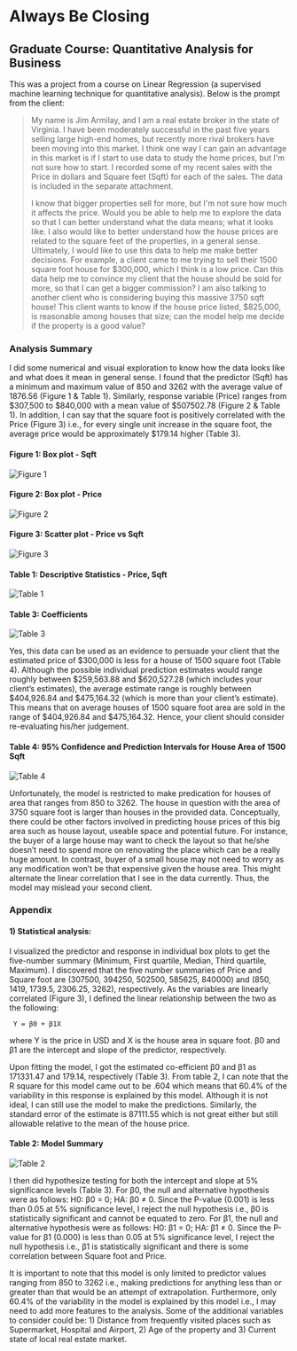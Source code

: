 # Always Be Closing #
## Graduate Course: Quantitative Analysis for Business

This was a project from a course on Linear Regression (a supervised machine learning technique for quantitative analysis). Below is the prompt from the client:

> My name is Jim Armilay, and I am a real estate broker in the state of Virginia. I have been moderately successful in the past five years selling large high-end homes, but recently more rival brokers have been moving into this market. I think one way I can gain an advantage in this market is if I start to use data to study the home prices, but I'm not sure how to start. I recorded some of my recent sales with the Price in dollars and Square feet (Sqft) for each of the sales. The data is included in the separate attachment. 
> 
> I know that bigger properties sell for more, but I'm not sure how much it affects the price. Would you be able to help me to explore the data so that I can better understand what the data means; what it looks like. I also would like to better understand how the house prices are related to the square feet of the properties, in a general sense. Ultimately, I would like to use this data to help me make better decisions. For example, a client came to me trying to sell their 1500 square foot house for $300,000, which I think is a low price. Can this data help me to convince my client that the house should be sold for more, so that I can get a bigger commission? I am also talking to another client who is considering buying this massive 3750 sqft house! This client wants to know if the house price listed, $825,000, is reasonable among houses that size; can the model help me decide if the property is a good value?

### Analysis Summary

I did some numerical and visual exploration to know how the data looks like and what does it mean in general sense. I found that the predictor (Sqft) has a minimum and maximum value of 850 and 3262 with the average value of 1876.56 (Figure 1 & Table 1). Similarly, response variable (Price) ranges from $307,500 to $840,000 with a mean value of $507502.78 (Figure 2 & Table 1). In addition, I can say that the square foot is positively correlated with the Price (Figure 3) i.e., for every single unit increase in the square foot, the average price would be approximately $179.14 higher (Table 3).

#### Figure 1: Box plot - Sqft

![Figure 1](https://user-images.githubusercontent.com/37155988/93033716-723b9c00-f605-11ea-881f-1ebbd70b51a5.png)

#### Figure 2: Box plot - Price

![Figure 2](https://user-images.githubusercontent.com/37155988/93033718-723b9c00-f605-11ea-9319-31e5f0e177c1.png)

#### Figure 3: Scatter plot - Price vs Sqft

![Figure 3](https://user-images.githubusercontent.com/37155988/93033719-72d43280-f605-11ea-9710-d570953de2ab.png)

#### Table 1: Descriptive Statistics - Price, Sqft

![Table 1](https://user-images.githubusercontent.com/37155988/93033720-72d43280-f605-11ea-9bd8-e76dac6d4e5a.png)

#### Table 3: Coefficients

![Table 3](https://user-images.githubusercontent.com/37155988/93033722-72d43280-f605-11ea-842a-3e5c40322630.png)

Yes, this data can be used as an evidence to persuade your client that the estimated price of $300,000 is less for a house of 1500 square foot (Table 4). Although the possible individual prediction estimates would range roughly between $259,563.88 and $620,527.28 (which includes your client’s estimates), the average estimate range is roughly between $404,926.84 and $475,164.32 (which is more than your client’s estimate). This means that on average houses of 1500 square foot area are sold in the range of $404,926.84 and $475,164.32. Hence, your client should consider re-evaluating his/her judgement.

#### Table 4: 95% Confidence and Prediction Intervals for House Area of 1500 Sqft 

![Table 4](https://user-images.githubusercontent.com/37155988/93033723-736cc900-f605-11ea-91e5-cbdf8b500c30.png)

Unfortunately, the model is restricted to make predication for houses of area that ranges from 850 to 3262. The house in question with the area of 3750 square foot is larger than houses in the provided data. Conceptually, there could be other factors involved in predicting house prices of this big area such as house layout, useable space and potential future. For instance, the buyer of a large house may want to check the layout so that he/she doesn’t need to spend more on renovating the place which can be a really huge amount. In contrast, buyer of a small house may not need to worry as any modification won’t be that expensive given the house area. This might alternate the linear correlation that I see in the data currently. Thus, the model may mislead your second client.

### Appendix

#### 1) Statistical analysis:

I visualized the predictor and response in individual box plots to get the five-number summary (Minimum, First quartile, Median, Third quartile, Maximum). I discovered that the five number summaries of Price and Square foot are (307500, 394250, 502500, 585625, 840000) and (850, 1419, 1739.5, 2306.25, 3262), respectively. As the variables are linearly correlated (Figure 3), I defined the linear relationship between the two as the following:

     Y = β0 + β1X

where Y is the price in USD and X is the house area in square foot. β0 and β1 are the intercept and slope of the predictor, respectively.

Upon fitting the model, I got the estimated co-efficient β0 and β1 as 171331.47 and 179.14, respectively (Table 3). From table 2, I can note that the R square for this model came out to be .604 which means that 60.4% of the variability in this response is explained by this model. Although it is not ideal, I can still use the model to make the predictions. Similarly, the standard error of the estimate is 87111.55 which is not great either but still allowable relative to the mean of the house price.  

#### Table 2: Model Summary

![Table 2](https://user-images.githubusercontent.com/37155988/93033721-72d43280-f605-11ea-82fb-14ebf54fd502.png)

I then did hypothesize testing for both the intercept and slope at 5% significance levels (Table 3). For β0, the null and alternative hypothesis were as follows: H0: β0 = 0; HA: β0 ≠ 0. Since the P-value (0.001) is less than 0.05 at 5% significance level, I reject the null hypothesis i.e., β0 is statistically significant and cannot be equated to zero. For β1, the null and alternative hypothesis were as follows: H0: β1 = 0; HA: β1 ≠ 0. Since the P-value for β1 (0.000) is less than 0.05 at 5% significance level, I reject the null hypothesis i.e., β1 is statistically significant and there is some correlation between Square foot and Price.

It is important to note that this model is only limited to predictor values ranging from 850 to 3262 i.e., making predictions for anything less than or greater than that would be an attempt of extrapolation. Furthermore, only 60.4% of the variability in the model is explained by this model i.e., I may need to add more features to the analysis. Some of the additional variables to consider could be: 1) Distance from frequently visited places such as Supermarket, Hospital and Airport, 2) Age of the property and 3) Current state of local real estate market. 


